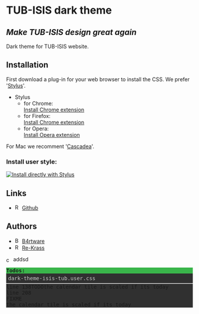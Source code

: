# TUB-ISIS dark theme
## *Make TUB-ISIS design great again*
Dark theme for TUB-ISIS website.

## Installation
First download a plug-in for your web browser to install the CSS. We prefer '[Stylus](https://github.com/openstyles/stylus)'. <br>
- Stylus <br>
  - for Chrome: <br>
[Install Chrome extension](https://chrome.google.com/webstore/detail/stylus/clngdbkpkpeebahjckkjfobafhncgmne) <br>
  - for Firefox: <br>
[Install Chrome extension](https://addons.mozilla.org/firefox/addon/styl-us/) <br>
  - for Opera: <br>
[Install Opera extension](https://addons.opera.com/extensions/details/stylus/) <br>

For Mac we recomment '[Cascadea](https://cascadea.app/)'.

### Install user style:
[![Install directly with Stylus](https://img.shields.io/badge/Install%20directly%20with-Stylus-238b8b.svg)](https://raw.githubusercontent.com/Re-Krass/Dark-Theme-ISIS-TUB/master/dark-theme-isis-tub.user.css) 

## Links
- <img src="https://github.githubassets.com/images/modules/logos_page/GitHub-Mark.png" height="15" alt="Re-Krass profile picture"> [Github](https://github.com/Re-Krass/Dark-Theme-ISIS-TUB) <br>

## Authors 
- <img src="https://avatars1.githubusercontent.com/u/34386047?s=460&v=4" height="15" alt="B4rtware profile picture"> [B4rtware](https://github.com/B4rtware) <br>
- <img src="https://avatars0.githubusercontent.com/u/38668040?s=460&v=4" height="15" alt="Re-Krass profile picture"> [Re-Krass](https://github.com/Re-Krass)




<p style="">
    <img style="height:15px; vertical-align: middle;" src="https://avatars0.githubusercontent.com/u/38668040?s=460&v=4" alt="centered image" />
    addsd
</p>
<link href="https://fonts.googleapis.com/css?family=Source+Code+Pro" rel="stylesheet"> 
<section class="info" style="font-family: 'Source Code Pro', monospace;">
  <div class="todos" style="background-color: #303030;">
    <div class="todos__header" style="background-color: #39b54a; font-weight: bold;">Todos:</div>
    <div class="todos__file" style="border-bottom: 2px solid #c8c8c8;color: #c8c8c8;padding: 5px;">dark-theme-isis-tub.user.css</div>
    <div class="todos__item-container">
      <div class="todos__item" style="display: flex;justify-content: flex-start;">
        <div class="todos__item__line">line 138</div>
        <div class="todos__item__type">TODO</div>
        <div class="todos__item__message">the calendar tile is scaled if its today</div>
      </div>
    </div>
    <div class="todos__item-container">
      <div class="todos__item">
        <div class="todos__item__line">line 208</div>
        <div class="todos__item__type">FIXME</div>
        <div class="todos__item__message">the calendar tile is scaled if its today</div>
      </div>
    </div>
  </div>
</section>
